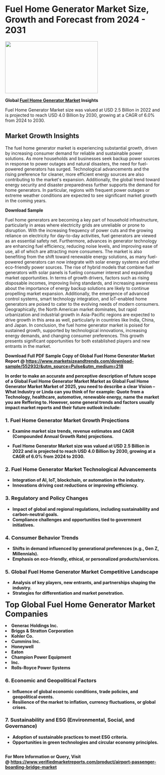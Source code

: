 <H1>Fuel Home Generator Market Size, Growth and Forecast from 2024 - 2031</H1><img class="aligncenter size-medium wp-image-584254" src="https://thirdeyenews.in/wp-content/uploads/2024/09/Global-Market-Research-300x168.jpeg" alt="" width="300" height="168" /><p><strong>Global&nbsp;<a href="https://www.marketsizeandtrends.com/download-sample/552932/&amp;utm_source=Pulse&amp;utm_medium=218">Fuel Home Generator Market</a> Insights</strong></p><p>Fuel Home Generator Market size was valued at USD 2.5 Billion in 2022 and is projected to reach USD 4.0 Billion by 2030, growing at a CAGR of 6.0% from 2024 to 2030.</p><p><h2>Market Growth Insights</h2> <p>The fuel home generator market is experiencing substantial growth, driven by increasing consumer demand for reliable and sustainable power solutions. As more households and businesses seek backup power sources in response to power outages and natural disasters, the need for fuel-powered generators has surged. Technological advancements and the rising preference for cleaner, more efficient energy sources are also contributing to the market's expansion. Additionally, the global trend toward energy security and disaster preparedness further supports the demand for home generators. In particular, regions with frequent power outages or extreme weather conditions are expected to see significant market growth in the coming years.</p> <p><strong>Download Sample</strong></p> <p>Fuel home generators are becoming a key part of household infrastructure, particularly in areas where electricity grids are unreliable or prone to disruption. With the increasing frequency of power cuts and the growing reliance on electricity for day-to-day activities, fuel generators are viewed as an essential safety net. Furthermore, advances in generator technology are enhancing fuel efficiency, reducing noise levels, and improving ease of use, all of which are attracting more consumers. The market is also benefiting from the shift toward renewable energy solutions, as many fuel-powered generators can now integrate with solar energy systems and other eco-friendly power sources. The rise of hybrid models that combine fuel generators with solar panels is fueling consumer interest and expanding market opportunities. In terms of growth drivers, factors such as rising disposable incomes, improving living standards, and increasing awareness about the importance of energy backup solutions are likely to continue propelling market expansion. Additionally, the emergence of advanced control systems, smart technology integration, and IoT-enabled home generators are poised to cater to the evolving needs of modern consumers. Geographically, the North American market dominates, but rapid urbanization and industrial growth in Asia-Pacific regions are expected to drive growth in this area as well, particularly in countries like India, China, and Japan. In conclusion, the fuel home generator market is poised for sustained growth, supported by technological innovations, increasing energy demands, and changing consumer preferences. This growth presents significant opportunities for both established players and new entrants in the market.</p> <p><strong></p><p><span class=""><strong>Download Full PDF Sample Copy of Global Fuel Home Generator Market Report</strong> @ <a href="https://www.marketsizeandtrends.com/download-sample/552932/&amp;utm_source=Pulse&amp;utm_medium=218" target="_blank">https://www.marketsizeandtrends.com/download-sample/552932/&amp;utm_source=Pulse&amp;utm_medium=218</a></span></p><p>In order to make an accurate and perceptive description of future scope of a Global&nbsp;Fuel Home Generator Market Market as Global&nbsp;Fuel Home Generator Market Market of 2025, you need to describe a clear Vision &ndash; What Industry or Linda can you think of for example: Quote from a Technology, healthcare, automotive, renewable energy, name the market you are Reffering to. However, some general trends and factors usually impact market reports and their future outlook include:</p><h3>1.&nbsp;<strong>Fuel Home Generator Market Growth Projections</strong></h3><ul><li>Examine market size trends, revenue estimates and CAGR (Compounded Annual Growth Rate) projections.</li><li><p>Fuel Home Generator Market size was valued at USD 2.5 Billion in 2022 and is projected to reach USD 4.0 Billion by 2030, growing at a CAGR of 6.0% from 2024 to 2030.</p></li></ul><h3>2.&nbsp;<strong>Fuel Home Generator Market Technological Advancements</strong></h3><ul><li>Integration of AI, IoT, blockchain, or automation in the industry.</li><li>Innovations driving cost reductions or improving efficiency.</li></ul><h3>3.&nbsp;<strong>Regulatory and Policy Changes</strong></h3><ul><li>Impact of global and regional regulations, including sustainability and carbon-neutral goals.</li><li>Compliance challenges and opportunities tied to government initiatives.</li></ul><h3>4.&nbsp;<strong>Consumer Behavior Trends</strong></h3><ul><li>Shifts in demand influenced by generational preferences (e.g., Gen Z, Millennials).</li><li>Emphasis on eco-friendly, ethical, or personalized products/services.</li></ul><h3>5.&nbsp;<strong>Global Fuel Home Generator Market Competitive Landscape</strong></h3><ul><li>Analysis of key players, new entrants, and partnerships shaping the industry.</li><li>Strategies for differentiation and market penetration.</li></ul><p data-pm-slice="1 1 []"><span style="color: inherit; font-family: inherit; font-size: 25px;">Top Global Fuel Home Generator Market Companies</span></p><div class="" data-test-id=""><p><li>Generac Holdings Inc.</li><li> Briggs & Stratton Corporation</li><li> Kohler Co.</li><li> Cummins Inc.</li><li> Honeywell</li><li> Eaton</li><li> Champion Power Equipment</li><li> Inc.</li><li> Rolls-Royce Power Systems</li></p></div><h3>6.&nbsp;<strong>Economic and Geopolitical Factors</strong></h3><ul><li>Influence of global economic conditions, trade policies, and geopolitical events.</li><li>Resilience of the market to inflation, currency fluctuations, or global crises.</li></ul><h3>7.&nbsp;<strong>Sustainability and ESG (Environmental, Social, and Governance)</strong></h3><ul><li>Adoption of sustainable practices to meet ESG criteria.</li><li>Opportunities in green technologies and circular economy principles.</li></ul><h2><strong style="font-size: 14px;">For More Information or Query, Visit @&nbsp;</strong><a style="background-color: #ffffff; font-size: 14px;" href="https://www.marketsizeandtrends.com/report/fuel-home-generator-market/" target="_blank">https://www.verifiedmarketreports.com/product/airport-passenger-boarding-bridge-market</a></h2>
